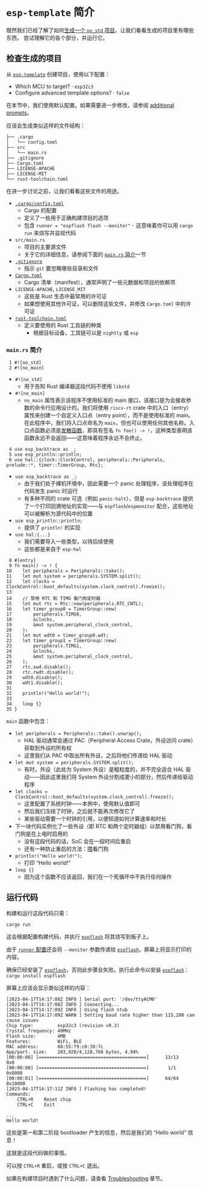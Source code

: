 # `esp-template` 简介

既然我们已经了解了如何[生成一个 `no_std` 项目][generate-no-std]，让我们看看生成的项目里有哪些东西，
尝试理解它的各个部分，并运行它。

[generate-no-std]: ./index.md

## 检查生成的项目

从 [`esp-template`][esp-template] 创建项目，使用以下配置：
-  Which MCU to target? · `esp32c3`
- Configure advanced template options? · `false`

在本节中，我们使用默认配置。如果需要进一步修改，请参阅 [additional prompts][prompts]。

应该会生成类似这样的文件结构：

```text
├── .cargo
│   └── config.toml
├── src
│   └── main.rs
├── .gitignore
├── Cargo.toml
├── LICENSE-APACHE
├── LICENSE-MIT
└── rust-toolchain.toml
```

在进一步讨论之前，让我们看看这些文件的用途。

- [`.cargo/config.toml`][config-toml]
    - Cargo 的配置
    - 定义了一些用于正确构建项目的选项
    - 包含 `runner = "espflash flash --monitor"` - 这意味着你可以用 `cargo run` 来烧写并监视代码
- `src/main.rs`
    - 项目的主要源文件
    - 关于它的详细信息，请参阅下面的 [`main.rs` 简介][main-rs]一节
- [`.gitignore`][gitignore]
    - 指示 `git` 要忽略哪些目录和文件
- [`Cargo.toml`][cargo-toml]
    - Cargo 清单（manifest），通常声明了一些元数据和项目的依赖项
- `LICENSE-APACHE`, `LICENSE_MIT`
    - 这些是 Rust 生态中最常用的许可证
    - 如果想使用其他许可证，可以删除这些文件，并修改 `Cargo.toml` 中的许可证
- [`rust-toolchain.toml`][rust-toolchain-toml]
    - 定义要使用的 Rust 工具链的种类
      - 根据目标设备，工具链可以是 `nightly` 或 `esp`

[esp-template]: https://github.com/esp-rs/esp-template
[prompts]: https://github.com/esp-rs/esp-template#esp-template
[main-rs]: #understanding-mainrs
[cargo-toml]: https://doc.rust-lang.org/cargo/reference/manifest.html
[gitignore]: https://git-scm.com/docs/gitignore
[config-toml]: https://doc.rust-lang.org/cargo/reference/config.html
[rust-toolchain-toml]: https://rust-lang.github.io/rustup/overrides.html#the-toolchain-file

### `main.rs` 简介

```rust,ignore
 1 #![no_std]
 2 #![no_main]
```

- `#![no_std]`
  - 用于告知 Rust 编译器这段代码不使用 `libstd`
- `#![no_main]`
  - `no_main` 属性表示该程序不使用标准的 main 接口，该接口是为会接收参数的命令行应用设计的。我们将使用 `riscv-rt` crate 中的入口（entry）属性来创建一个自定义入口点（entry point），而不是使用标准的 main。在此程序中，我们将入口点命名为 `main`，但也可以使用任何其他名称。入口点函数必须是[发散函数][diverging-function]，即具有签名 `fn foo() -> !`，这种类型表明该函数永远不会返回——这意味着程序永远不会终止。

```rust,ignore
 4 use esp_backtrace as _;
 5 use esp_println::println;
 6 use hal::{clock::ClockControl, peripherals::Peripherals, prelude::*, timer::TimerGroup, Rtc};
```
- `use esp_backtrace as _;`
  - 由于我们处于裸机环境中，因此需要一个 panic 处理程序，该处理程序在代码发生 panic 时运行
  - 有多种不同的 crate 可选（例如 `panic-halt`），但是 `esp-backtrace` 提供了一个打印回溯地址的实现——与 `espflash`/`espmonitor` 配合，这些地址可以被解析为源代码中的位置
- `use esp_println::println;`
  - 提供了 `println!` 的实现
- `use hal:{...}`
  - 我们需要导入一些类型，以待后续使用
  - 这些都是来自于 `esp-hal`

```rust,ignore
 8 #[entry]
 9 fn main() -> ! {
10    let peripherals = Peripherals::take();
11    let mut system = peripherals.SYSTEM.split();
12    let clocks = ClockControl::boot_defaults(system.clock_control).freeze();
13
14    // 禁用 RTC 和 TIMG 看门狗定时器
15    let mut rtc = Rtc::new(peripherals.RTC_CNTL);
16    let timer_group0 = TimerGroup::new(
17        peripherals.TIMG0,
18        &clocks,
19        &mut system.peripheral_clock_control,
20    );
21    let mut wdt0 = timer_group0.wdt;
22    let timer_group1 = TimerGroup::new(
23        peripherals.TIMG1,
24        &clocks,
25        &mut system.peripheral_clock_control,
26    );
27    rtc.swd.disable();
28    rtc.rwdt.disable();
29    wdt0.disable();
30    wdt1.disable();
31
32    println!("Hello world!");
33
34    loop {}
35 }
```
`main` 函数中包含：
- `let peripherals = Peripherals::take().unwrap();`
  - HAL 驱动通常会通过 PAC（Peripheral Access Crate，外设访问 crate）获取到外设的所有权
  - 这里我们从 PAC 中取出所有外设，之后将他们传递给 HAL 驱动
- `let mut system = peripherals.SYSTEM.split();`
  - 有时，外设（此处为 System 外设）是粗粒度的，并不完全适合 HAL 驱动——因此这里我们将 System 外设分割成更小的部分，然后传递给驱动程序
- `let clocks = ClockControl::boot_defaults(system.clock_control).freeze();`
  - 这里配置了系统时钟——本例中，使用默认值即可
  - 然后我们冻结了时钟，之后就不能再次修改它了
  - 某些驱动需要一个时钟的引用，以便知道如何计算速率和时长
- 下一块代码实例化了一些外设（即 RTC 和两个定时器组）以禁用看门狗，看门狗是在上电时启用的
  - 没有这段代码的话，SoC 会在一段时间后重启
  - 还有一种防止重启的方法：[喂][wtd-feeding]看门狗
- `println!("Hello world!");`
  - 打印 “Hello world!”
- `loop {}`
  - 因为这个函数不应该返回，我们在一个死循环中不执行任何操作

[diverging-function]: https://doc.rust-lang.org/beta/rust-by-example/fn/diverging.html
[wtd-feeding]: https://docs.rs/esp32c3-hal/0.10.0/esp32c3_hal/prelude/trait._embedded_hal_watchdog_Watchdog.html#tymethod.feed

## 运行代码

构建和运行这段代码只需：

```shell
cargo run
```

这会根据配置构建代码，并执行 [`espflash`][espflash] 将其烧写到板子上。

由于 [`runner` 配置][runner-config]还会将 `--monitor` 参数传递给 [`espflash`][espflash]，屏幕上将显示打印的内容。

确保已经安装了 [`espflash`][espflash]，否则此步骤会失败。执行此命令以安装 [`espflash`][espflash]：
`cargo install espflash`

屏幕上应该会显示类似这样的内容：

```text
[2023-04-17T14:17:08Z INFO ] Serial port: '/dev/ttyACM0'
[2023-04-17T14:17:08Z INFO ] Connecting...
[2023-04-17T14:17:09Z INFO ] Using flash stub
[2023-04-17T14:17:09Z WARN ] Setting baud rate higher than 115,200 can cause issues
Chip type:         esp32c3 (revision v0.3)
Crystal frequency: 40MHz
Flash size:        4MB
Features:          WiFi, BLE
MAC address:       60:55:f9:c0:39:7c
App/part. size:    203,920/4,128,768 bytes, 4.94%
[00:00:00] [========================================]      13/13      0x0
[00:00:00] [========================================]       1/1       0x8000
[00:00:01] [========================================]      64/64      0x10000
[2023-04-17T14:17:11Z INFO ] Flashing has completed!
Commands:
    CTRL+R    Reset chip
    CTRL+C    Exit

...
Hello world!
```

这些是第一和第二阶段 bootloader 产生的信息，然后是我们的 “Hello world” 信息！

这就是这段代码做的事情。

可以按 `CTRL+R` 重启，或按 `CTRL+C` 退出。

如果在构建项目时遇到了什么问题，请查看 [Troubleshooting][troubleshooting] 章节。

[espflash]: https://github.com/esp-rs/espflash/tree/main/espflash
[runner-config]: https://doc.rust-lang.org/cargo/reference/config.html#targettriplerunner
[troubleshooting]: ../../misc/troubleshooting.md
